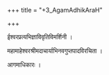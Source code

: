 +++
title = "+3_AgamAdhikAraH"

+++


ईश्वरप्रत्यभिज्ञाविवृतिविमर्शिनी ।

महामाहेश्वरश्रीमदाचार्याभिनवगुप्तपादविरचिता ।

आगमाधिकारः ।